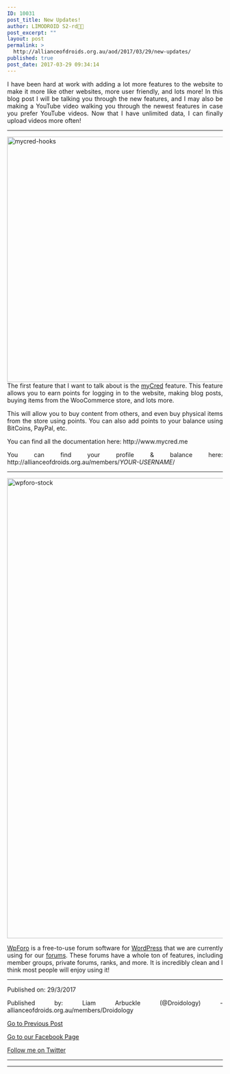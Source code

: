 ```yaml
---
ID: 10031
post_title: New Updates!
author: LIMODROID S2-rd🔭🔬
post_excerpt: ""
layout: post
permalink: >
  http://allianceofdroids.org.au/aod/2017/03/29/new-updates/
published: true
post_date: 2017-03-29 09:34:14
---
```

<p style="text-align: justify;">I have been hard at work with adding a lot more features to the website to make it more like other websites, more user friendly, and lots more! In this blog post I will be talking you through the new features, and I may also be making a YouTube video walking you through the newest features in case you prefer YouTube videos. Now that I have unlimited data, I can finally upload videos more often!</p>


<hr />
<p style="text-align: justify;"><img class="alignnone size-full wp-image-10041 aligncenter" src="http://allianceofdroids.org.au/wp-content/uploads/2017/03/mycred-hooks.png" alt="mycred-hooks" width="715" height="572" />The first feature that I want to talk about is the <a href="http://mycred.me" target="_blank">myCred</a> feature. This feature allows you to earn points for logging in to the website, making blog posts, buying items from the WooCommerce store, and lots more.</p>
<p style="text-align: justify;">This will allow you to buy content from others, and even buy physical items from the store using points. You can also add points to your balance using BitCoins, PayPal, etc.</p>
<p style="text-align: justify;">You can find all the documentation here: http://www.mycred.me</p>
<p style="text-align: justify;">You can find your profile &amp; balance here: http://allianceofdroids.org.au/members/<em>YOUR-USERNAME</em>/</p>


<hr />
<p style="text-align: justify;"><img class="alignnone size-full wp-image-10057" src="http://allianceofdroids.org.au/wp-content/uploads/2017/03/wpforo-stock.png" alt="wpforo-stock" width="925" height="1073" /></p>
<p style="text-align: justify;"><a href="http://www.wpforo.com" target="_blank">WpForo</a> is a free-to-use forum software for <a href="http://wordpress.org" target="_blank">WordPress</a> that we are currently using for our <a href="http://allianceofdroids.org.au/community" target="_blank">forums</a>. These forums have a whole ton of features, including member groups, private forums, ranks, and more. It is incredibly clean and I think most people will enjoy using it!</p>


<hr />
<p style="text-align: justify;">Published on: 29/3/2017</p>
<p style="text-align: justify;">Published by: Liam Arbuckle (@Droidology) - allianceofdroids.org.au/members/Droidology</p>
<p style="text-align: justify;"><a href="http://allianceofdroids.org.au/2017/03/10/spacechilles/">Go to Previous Post</a></p>
<p style="text-align: justify;"><a href="https://fb.me/DroidsAllianceBlog" target="_blank">Go to our Facebook Page</a></p>
<p style="text-align: justify;"><a href="https://twitter.com/Droidology_AoD">Follow me on Twitter</a></p>


<hr />



<hr />
<p style="text-align: justify;"></p>